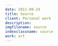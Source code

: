 ```yaml
---
date: 2011-09-24
title: Source
client: Personal work
description:
imgfilename: source
indexclassname: source
work: art
---
```


<img srcset="/img/source-1x.png 1x, /img/source-2x.png 2x">
